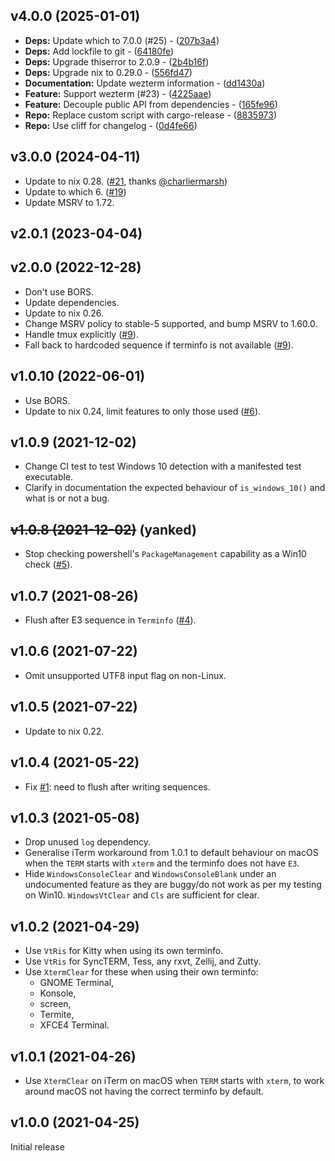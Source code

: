 
## v4.0.0 (2025-01-01)

- **Deps:** Update which to 7.0.0 (#25) - ([207b3a4](https://github.com/watchexec/clearscreen/commit/207b3a4fdf7109faefc699250fb710dcfda18b83))
- **Deps:** Add lockfile to git - ([64180fe](https://github.com/watchexec/clearscreen/commit/64180fe2d7db612633a77337159b020fbac93e68))
- **Deps:** Upgrade thiserror to 2.0.9 - ([2b4b16f](https://github.com/watchexec/clearscreen/commit/2b4b16f6d18fefc2324a36dc4f005c84b5245684))
- **Deps:** Upgrade nix to 0.29.0 - ([556fd47](https://github.com/watchexec/clearscreen/commit/556fd4719a527fac463b6d70ea0539ff72bb0f93))
- **Documentation:** Update wezterm information - ([dd1430a](https://github.com/watchexec/clearscreen/commit/dd1430a5f8d106f4e9d5951e7c1358202c0994d2))
- **Feature:** Support wezterm (#23) - ([4225aae](https://github.com/watchexec/clearscreen/commit/4225aae53a68720072bcaa76edb1e00362684218))
- **Feature:** Decouple public API from dependencies - ([165fe96](https://github.com/watchexec/clearscreen/commit/165fe96b0f6a918d093001b827517c0e65c5dace))
- **Repo:** Replace custom script with cargo-release - ([8835973](https://github.com/watchexec/clearscreen/commit/8835973168a3c422afbcde4f39e1b60b3a87c795))
- **Repo:** Use cliff for changelog - ([0d4fe66](https://github.com/watchexec/clearscreen/commit/0d4fe669f7f4625ea86414d8d18aeab3e3c70fc8))

## v3.0.0 (2024-04-11)

- Update to nix 0.28. ([#21](https://github.com/watchexec/clearscreen/pull/21), thanks [@charliermarsh](https://github.com/charliermarsh))
- Update to which 6. ([#19](https://github.com/watchexec/clearscreen/pull/19))
- Update MSRV to 1.72.

## v2.0.1 (2023-04-04)

## v2.0.0 (2022-12-28)

- Don't use BORS.
- Update dependencies.
- Update to nix 0.26.
- Change MSRV policy to stable-5 supported, and bump MSRV to 1.60.0.
- Handle tmux explicitly ([#9](https://github.com/watchexec/clearscreen/pull/9)).
- Fall back to hardcoded sequence if terminfo is not available ([#9](https://github.com/watchexec/clearscreen/pull/9)).

## v1.0.10 (2022-06-01)

- Use BORS.
- Update to nix 0.24, limit features to only those used ([#6](https://github.com/watchexec/clearscreen/pull/6)).

## v1.0.9 (2021-12-02)

- Change CI test to test Windows 10 detection with a manifested test executable.
- Clarify in documentation the expected behaviour of `is_windows_10()` and what is or not a bug.

## ~~v1.0.8 (2021-12-02)~~ (yanked)

- Stop checking powershell's `PackageManagement` capability as a Win10 check
  ([#5](https://github.com/watchexec/clearscreen/issues/5)).

## v1.0.7 (2021-08-26)

- Flush after E3 sequence in `Terminfo` ([#4](https://github.com/watchexec/clearscreen/issues/4)).

## v1.0.6 (2021-07-22)

- Omit unsupported UTF8 input flag on non-Linux.

## v1.0.5 (2021-07-22)

- Update to nix 0.22.

## v1.0.4 (2021-05-22)

- Fix [#1](https://github.com/watchexec/clearscreen/issues/1): need to flush after writing sequences.

## v1.0.3 (2021-05-08)

- Drop unused `log` dependency.
- Generalise iTerm workaround from 1.0.1 to default behaviour on macOS when the `TERM` starts with
  `xterm` and the terminfo does not have `E3`.
- Hide `WindowsConsoleClear` and `WindowsConsoleBlank` under an undocumented feature as they are
  buggy/do not work as per my testing on Win10. `WindowsVtClear` and `Cls` are sufficient for clear.

## v1.0.2 (2021-04-29)

- Use `VtRis` for Kitty when using its own terminfo.
- Use `VtRis` for SyncTERM, Tess, any rxvt, Zellij, and Zutty.
- Use `XtermClear` for these when using their own terminfo:
  - GNOME Terminal,
  - Konsole,
  - screen,
  - Termite,
  - XFCE4 Terminal.

## v1.0.1 (2021-04-26)

- Use `XtermClear` on iTerm on macOS when `TERM` starts with `xterm`, to work around macOS not
  having the correct terminfo by default.

## v1.0.0 (2021-04-25)

Initial release
